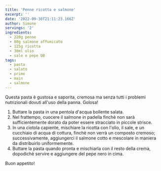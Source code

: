 ```yaml
---
title: 'Penne ricotta e salmone'
excerpt: ''
date: '2022-09-30T21:11:23.166Z'
author: Simone
servings: '2'
ingredients:
  - 220g penne
  - 80g salmone affumicato
  - 125g ricotta
  - 30ml olio
  - sale e pepe QB
tags:
  - pasta
  - salato
  - primo
  - main
  - salmone
---
```


Questa pasta è gustosa e saporita, cremosa ma senza tutti i problemi nutrizionali dovuti all'uso della panna. Golosa!

1. Buttare la pasta in una pentola d'acqua bollente salata.
1. Nel frattempo, cuocere il salmone in padella finchè non sarà sufficientemente dorato da poter essere stracciato in piccole strisce.
1. In una ciotola capiente, mischiare la ricotta con l'olio, il sale, e un cucchiaio di acqua di cottura, finchè non verrà un composto cremoso; successivamente, aggiungerci il salmone cotto e mescolare in maniera da distribuirlo uniformemente.
1. Buttare la pasta quando pronta e mischiarla con il resto della crema, dopodichè servire e aggiungere del pepe nero in cima.

Buon appetito!

